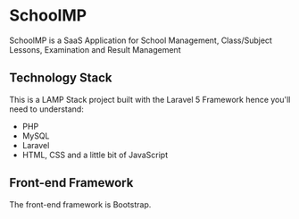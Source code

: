 # SchoolMP
SchoolMP is a SaaS Application for School Management, Class/Subject Lessons, Examination and Result Management

## Technology Stack
This is a LAMP Stack project built with the Laravel 5 Framework hence you'll need to understand:  
- PHP
- MySQL
- Laravel
- HTML, CSS and a little bit of JavaScript  

## Front-end Framework
The front-end framework is Bootstrap.

